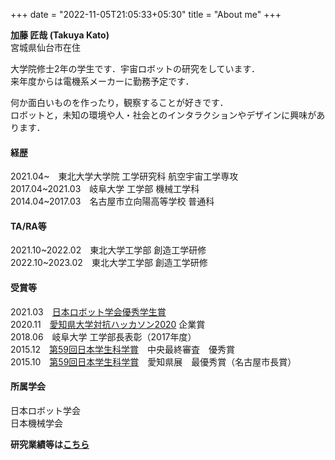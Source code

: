 +++
date = "2022-11-05T21:05:33+05:30"
title = "About me"
+++

**加藤 匠哉 (Takuya Kato)**\
宮城県仙台市在住

大学院修士2年の学生です．宇宙ロボットの研究をしています．\
来年度からは電機系メーカーに勤務予定です．

何か面白いものを作ったり，観察することが好きです．\
ロボットと，未知の環境や人・社会とのインタラクションやデザインに興味があります．

#### 経歴
2021.04~　東北大学大学院 工学研究科 航空宇宙工学専攻\
2017.04~2021.03　岐阜大学 工学部 機械工学科\
2014.04~2017.03　名古屋市立向陽高等学校 普通科

#### TA/RA等
2021.10~2022.02　東北大学工学部 創造工学研修\
2022.10~2023.02　東北大学工学部 創造工学研修

#### 受賞等
2021.03　[日本ロボット学会優秀学生賞](https://www.rsj.or.jp/info/awards/category/ygs/)\
2020.11　[愛知県大学対抗ハッカソン2020](https://jellyware.jp/hackaichi/) 企業賞\
2018.06　岐阜大学 工学部長表彰（2017年度）\
2015.12　[第59回日本学生科学賞](https://event.yomiuri.co.jp/jssa/)　中央最終審査　優秀賞\
2015.10　[第59回日本学生科学賞](https://event.yomiuri.co.jp/jssa/)　愛知県展　最優秀賞（名古屋市長賞）


#### 所属学会
日本ロボット学会\
日本機械学会

**研究業績等は**[**こちら**](/portfolio/publication/)
